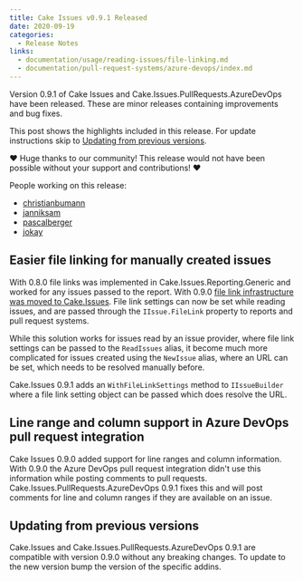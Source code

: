 ```yaml
---
title: Cake Issues v0.9.1 Released
date: 2020-09-19
categories:
  - Release Notes
links:
  - documentation/usage/reading-issues/file-linking.md
  - documentation/pull-request-systems/azure-devops/index.md
---
```


Version 0.9.1 of Cake Issues and Cake.Issues.PullRequests.AzureDevOps have been released.
These are minor releases containing improvements and bug fixes.

<!-- more -->

This post shows the highlights included in this release.
For update instructions skip to [Updating from previous versions](#updating-from-previous-versions).

❤ Huge thanks to our community! This release would not have been possible without your support and contributions! ❤

People working on this release:

* [christianbumann](https://github.com/christianbumann)
* [janniksam](https://github.com/janniksam)
* [pascalberger](https://github.com/pascalberger)
* [jokay](https://github.com/jokay)

## Easier file linking for manually created issues

With 0.8.0 file links was implemented in Cake.Issues.Reporting.Generic and worked for any issues passed to the report.
With 0.9.0 [file link infrastructure was moved to Cake.Issues].
File link settings can now be set while reading issues, and are passed through the `IIssue.FileLink` property to reports and pull request systems.

While this solution works for issues read by an issue provider, where file link settings can be passed to the `ReadIssues` alias,
it become much more complicated for issues created using the `NewIssue` alias, where an URL can be set, which needs to be resolved manually before.

Cake.Issues 0.9.1 adds an `WithFileLinkSettings` method to `IIssueBuilder` where a file link setting object can be passed which does resolve the URL.

[file link infrastructure was moved to Cake.Issues]: 2020-08-22-cake-issues-v0.9.0-released.md#file-linking

## Line range and column support in Azure DevOps pull request integration

Cake Issues 0.9.0 added support for line ranges and column information.
With 0.9.0 the Azure DevOps pull request integration didn't use this information while posting comments to pull requests.
Cake.Issues.PullRequests.AzureDevOps 0.9.1 fixes this and will post comments for line and column ranges if they are available on an issue.

## Updating from previous versions

Cake.Issues and Cake.Issues.PullRequests.AzureDevOps 0.9.1 are compatible with version 0.9.0 without any breaking changes.
To update to the new version bump the version of the specific addins.
